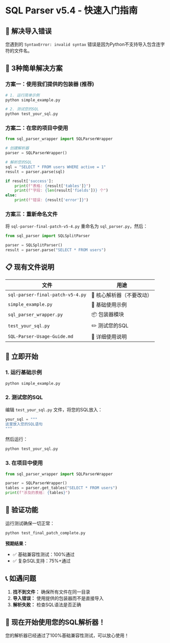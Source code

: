 # SQL Parser v5.4 - 快速入门指南

## 🚨 解决导入错误

您遇到的 `SyntaxError: invalid syntax` 错误是因为Python不支持导入包含连字符的文件名。

## 🎯 3种简单解决方案

### 方案一：使用我们提供的包装器 (推荐)

```bash
# 1. 运行简单示例
python simple_example.py

# 2. 测试您的SQL
python test_your_sql.py
```

### 方案二：在您的项目中使用

```python
from sql_parser_wrapper import SQLParserWrapper

# 创建解析器
parser = SQLParserWrapper()

# 解析您的SQL
sql = "SELECT * FROM users WHERE active = 1"
result = parser.parse(sql)

if result['success']:
    print(f"表格: {result['tables']}")
    print(f"字段: {len(result['fields'])} 个")
else:
    print(f"错误: {result['error']}")
```

### 方案三：重新命名文件

将 `sql-parser-final-patch-v5-4.py` 重命名为 `sql_parser.py`，然后：

```python
from sql_parser import SQLSplitParser

parser = SQLSplitParser()
result = parser.parse("SELECT * FROM users")
```

## 📋 现有文件说明

| 文件 | 用途 |
|------|------|
| `sql-parser-final-patch-v5-4.py` | 🔧 核心解析器（不要改动）|
| `simple_example.py` | 🎯 基础使用示例 |
| `sql_parser_wrapper.py` | 📦 包装器模块 |
| `test_your_sql.py` | ✏️ 测试您的SQL |
| `SQL-Parser-Usage-Guide.md` | 📖 详细使用说明 |

## 🎪 立即开始

### 1. 运行基础示例
```bash
python simple_example.py
```

### 2. 测试您的SQL
编辑 `test_your_sql.py` 文件，将您的SQL放入：

```python
your_sql = """
这里放入您的SQL语句
"""
```

然后运行：
```bash
python test_your_sql.py
```

### 3. 在项目中使用
```python
from sql_parser_wrapper import SQLParserWrapper

parser = SQLParserWrapper()
tables = parser.get_tables("SELECT * FROM users")
print(f"涉及的表格: {tables}")
```

## 🧪 验证功能

运行测试确保一切正常：

```bash
python test_final_patch_complete.py
```

**预期结果：**
- ✅ 基础兼容性测试：100%通过
- ✅ 复杂SQL支持：75%+通过

## 📞 如遇问题

1. **找不到文件：** 确保所有文件在同一目录
2. **导入错误：** 使用提供的包装器而不是直接导入
3. **解析失败：** 检查SQL语法是否正确

## 🎊 现在开始使用您的SQL解析器！

您的解析器已经通过了100%基础兼容性测试，可以放心使用！